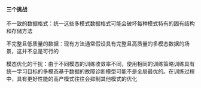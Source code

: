 #### 三个挑战

不一致的数据格式：统一这些多模式数据格式可能会破坏每种模式特有的固有结构和存储方法

不完整且低质量的数据：现有方法通常假设具有完整且高质量的多模态数据的场景，这并不总是可行的

模态优化的干扰：由于不同模态的训练收敛率不同，使用相同的训练策略训练具有统一学习目标的多模态基于数据的故障诊断模型可能不是全局最优的。在训练过程中，具有更好性能的高产模式往往会抑制其他模式的优化

